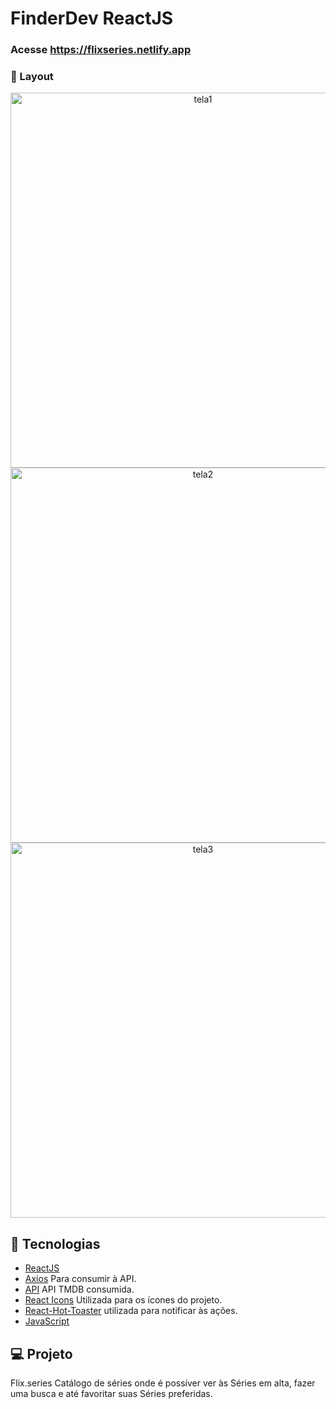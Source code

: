 # FinderDev ReactJS

### Acesse https://flixseries.netlify.app


###  📱 Layout

<p align="center">
  <img alt="tela1" src="https://ik.imagekit.io/aowlcgixdo/flix_series/Captura_de_Tela_2022-02-18_a%CC%80s_16.09.00_1Yk3qMhR_.png?ik-sdk-version=javascript-1.4.3&updatedAt=1645211460082" width="600" >
  
  <img alt="tela2" src="https://ik.imagekit.io/aowlcgixdo/flix_series/Captura_de_Tela_2022-02-18_a%CC%80s_16.09.10_D9ohK32JW.png?ik-sdk-version=javascript-1.4.3&updatedAt=1645211459897" width="600" >
  <img alt="tela3" src="https://ik.imagekit.io/aowlcgixdo/flix_series/Captura_de_Tela_2022-02-18_a%CC%80s_16.09.26_YAvVwjqbD.png?ik-sdk-version=javascript-1.4.3&updatedAt=1645211457547" width="600" >
</p>

## 🚀 Tecnologias

-  [ReactJS](https://pt-br.reactjs.org/)
-  [Axios](https://axios-http.com/docs/intro) Para consumir à API.
-  [API](https://www.themoviedb.org/) API TMDB consumida.
-  [React Icons](https://react-icons.github.io/react-icons/) Utilizada para os ícones do projeto.
-  [React-Hot-Toaster](https://react-hot-toast.com/docs) utilizada para notificar às ações. 
-  [JavaScript](https://tableless.github.io/iniciantes/manual/js/)


## 💻 Projeto
Flix.series Catálogo de séries onde é possíver ver às Séries em alta, fazer uma busca e até favoritar suas Séries preferidas. 

